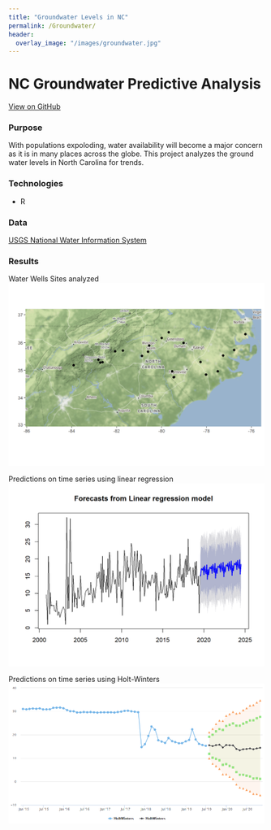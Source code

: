 ```yaml
---
title: "Groundwater Levels in NC"
permalink: /Groundwater/
header:
  overlay_image: "/images/groundwater.jpg"
---
```

# NC Groundwater Predictive Analysis
[View on GitHub](https://github.com/midumass/DSC-630/tree/master/9.2) 

### Purpose
With populations expoloding, water availability will become a major concern as it is in many places across the globe. This project analyzes the ground water levels in North Carolina for trends.

### Technologies
* R

### Data
[USGS National Water Information System](https://waterdata.usgs.gov/nwis) 

### Results
Water Wells Sites analyzed
![Trends](images/DSC-630/water_wells.png)

Predictions on time series using linear regression
![Trends](images/DSC-630/water_linear.png)

Predictions on time series using Holt-Winters
![Trends](images/DSC-630/water_holt.png)